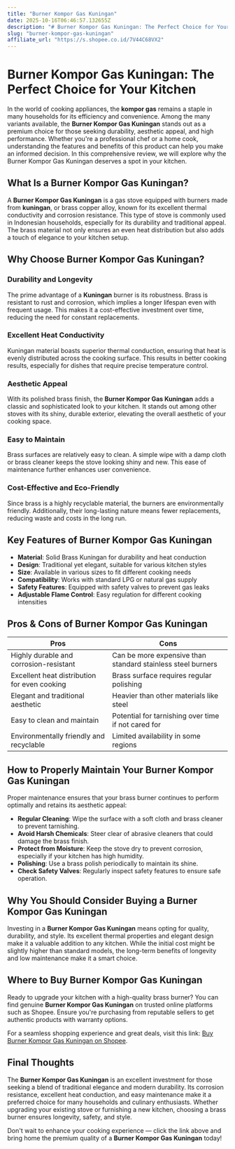 ```yaml
---
title: "Burner Kompor Gas Kuningan"
date: 2025-10-16T06:46:57.132655Z
description: "# Burner Kompor Gas Kuningan: The Perfect Choice for Your Kitchen..."
slug: "burner-kompor-gas-kuningan"
affiliate_url: "https://s.shopee.co.id/7V44C68VX2"
---
```

# Burner Kompor Gas Kuningan: The Perfect Choice for Your Kitchen

In the world of cooking appliances, the **kompor gas** remains a staple in many households for its efficiency and convenience. Among the many variants available, the **Burner Kompor Gas Kuningan** stands out as a premium choice for those seeking durability, aesthetic appeal, and high performance. Whether you're a professional chef or a home cook, understanding the features and benefits of this product can help you make an informed decision. In this comprehensive review, we will explore why the Burner Kompor Gas Kuningan deserves a spot in your kitchen.

## What Is a Burner Kompor Gas Kuningan?

A **Burner Kompor Gas Kuningan** is a gas stove equipped with burners made from **kuningan**, or brass copper alloy, known for its excellent thermal conductivity and corrosion resistance. This type of stove is commonly used in Indonesian households, especially for its durability and traditional appeal. The brass material not only ensures an even heat distribution but also adds a touch of elegance to your kitchen setup.

## Why Choose Burner Kompor Gas Kuningan?

### Durability and Longevity

The prime advantage of a **Kuningan** burner is its robustness. Brass is resistant to rust and corrosion, which implies a longer lifespan even with frequent usage. This makes it a cost-effective investment over time, reducing the need for constant replacements.

### Excellent Heat Conductivity

Kuningan material boasts superior thermal conduction, ensuring that heat is evenly distributed across the cooking surface. This results in better cooking results, especially for dishes that require precise temperature control.

### Aesthetic Appeal

With its polished brass finish, the **Burner Kompor Gas Kuningan** adds a classic and sophisticated look to your kitchen. It stands out among other stoves with its shiny, durable exterior, elevating the overall aesthetic of your cooking space.

### Easy to Maintain

Brass surfaces are relatively easy to clean. A simple wipe with a damp cloth or brass cleaner keeps the stove looking shiny and new. This ease of maintenance further enhances user convenience.

### Cost-Effective and Eco-Friendly

Since brass is a highly recyclable material, the burners are environmentally friendly. Additionally, their long-lasting nature means fewer replacements, reducing waste and costs in the long run.

## Key Features of Burner Kompor Gas Kuningan

- **Material**: Solid Brass Kuningan for durability and heat conduction
- **Design**: Traditional yet elegant, suitable for various kitchen styles
- **Size**: Available in various sizes to fit different cooking needs
- **Compatibility**: Works with standard LPG or natural gas supply
- **Safety Features**: Equipped with safety valves to prevent gas leaks
- **Adjustable Flame Control**: Easy regulation for different cooking intensities

## Pros & Cons of Burner Kompor Gas Kuningan

| Pros                                              | Cons                                            |
|---------------------------------------------------|-------------------------------------------------|
| Highly durable and corrosion-resistant          | Can be more expensive than standard stainless steel burners |
| Excellent heat distribution for even cooking    | Brass surface requires regular polishing       |
| Elegant and traditional aesthetic               | Heavier than other materials like steel       |
| Easy to clean and maintain                       | Potential for tarnishing over time if not cared for |
| Environmentally friendly and recyclable         | Limited availability in some regions          |

## How to Properly Maintain Your Burner Kompor Gas Kuningan

Proper maintenance ensures that your brass burner continues to perform optimally and retains its aesthetic appeal:

- **Regular Cleaning**: Wipe the surface with a soft cloth and brass cleaner to prevent tarnishing.
- **Avoid Harsh Chemicals**: Steer clear of abrasive cleaners that could damage the brass finish.
- **Protect from Moisture**: Keep the stove dry to prevent corrosion, especially if your kitchen has high humidity.
- **Polishing**: Use a brass polish periodically to maintain its shine.
- **Check Safety Valves**: Regularly inspect safety features to ensure safe operation.

## Why You Should Consider Buying a Burner Kompor Gas Kuningan

Investing in a **Burner Kompor Gas Kuningan** means opting for quality, durability, and style. Its excellent thermal properties and elegant design make it a valuable addition to any kitchen. While the initial cost might be slightly higher than standard models, the long-term benefits of longevity and low maintenance make it a smart choice.

## Where to Buy Burner Kompor Gas Kuningan

Ready to upgrade your kitchen with a high-quality brass burner? You can find genuine **Burner Kompor Gas Kuningan** on trusted online platforms such as Shopee. Ensure you're purchasing from reputable sellers to get authentic products with warranty options.

For a seamless shopping experience and great deals, visit this link: [Buy Burner Kompor Gas Kuningan on Shopee](https://s.shopee.co.id/7V44C68VX2).

## Final Thoughts

The **Burner Kompor Gas Kuningan** is an excellent investment for those seeking a blend of traditional elegance and modern durability. Its corrosion resistance, excellent heat conduction, and easy maintenance make it a preferred choice for many households and culinary enthusiasts. Whether upgrading your existing stove or furnishing a new kitchen, choosing a brass burner ensures longevity, safety, and style.

Don't wait to enhance your cooking experience — click the link above and bring home the premium quality of a **Burner Kompor Gas Kuningan** today!